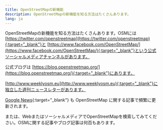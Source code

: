 ```yaml
---
title: OpenStreetMapの新機能
description: OpenStreetMapの新機能を知る方法はたくさんあります。
lang: ja
---
```


OpenStreetMapの新機能を知る方法はたくさんあります。OSMには [https://twitter.com/openstreetmap](https://twitter.com/openstreetmap){:target="_blank"}と [https://www.facebook.com/OpenStreetMap/](https://www.facebook.com/OpenStreetMap/){:target="_blank"}という公式ソーシャルメディアチャンネルがあります。

公式ブログは [https://blog.openstreetmap.org/](https://blog.openstreetmap.org/){:target="_blank"}にあります。

[http://www.weeklyosm.eu](http://www.weeklyosm.eu){:target="_blank"}に独立した週刊ニュースレターがあります。

[Google News](https://news.google.com/news/search/section/q/openstreetmap/openstreetmap?hl=en&gl=US&ned=us){:target="_blank"} も OpenStreetMap に関する記事で頻繁に更新されます。

または、WebまたはソーシャルメディアでOpenStreetMapを検索してみてください。OSMに関する記事やブログ記事は何百もあります。
